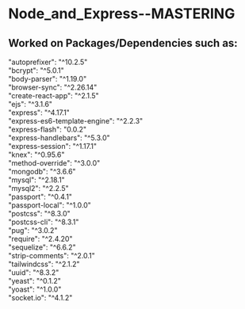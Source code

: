 # Node_and_Express--MASTERING

## Worked on Packages/Dependencies such as:

"autoprefixer": "^10.2.5"  
"bcrypt": "^5.0.1"  
"body-parser": "^1.19.0"  
"browser-sync": "^2.26.14"  
"create-react-app": "^2.1.5"  
"ejs": "^3.1.6"  
"express": "^4.17.1"  
"express-es6-template-engine": "^2.2.3"  
"express-flash": "0.0.2"  
"express-handlebars": "^5.3.0"  
"express-session": "^1.17.1"  
"knex": "^0.95.6"  
"method-override": "^3.0.0"  
"mongodb": "^3.6.6"  
"mysql": "^2.18.1"  
"mysql2": "^2.2.5"  
"passport": "^0.4.1"  
"passport-local": "^1.0.0"  
"postcss": "^8.3.0"  
"postcss-cli": "^8.3.1"  
"pug": "^3.0.2"  
"require": "^2.4.20"  
"sequelize": "^6.6.2"  
"strip-comments": "^2.0.1"  
"tailwindcss": "^2.1.2"  
"uuid": "^8.3.2"  
"yeast": "^0.1.2"  
"yoast": "^1.0.0"  
"socket.io": "^4.1.2"
